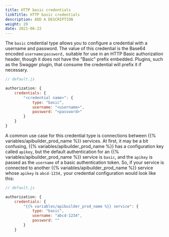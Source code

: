```yaml
---
title: HTTP basic credentials
linkTitle: HTTP basic credentials
description: ADD A DESCRIPTION
weight: 20
date: 2021-06-22
---
```


The `basic` credential type allows you to configure a credential with a username and password. The value of this credential is the Base64 encoded `username`:`password,` suitable for use in an HTTP Basic authorization header, though it does not have the "Basic" prefix embedded. Plugins, such as the Swagger plugin, that consume the credential will prefix it if necessary.

```javascript
// default.js

authorization: {
    credentials: {
        "<credential name>": {
            type: "basic",
            username: "<username>",
            password: "<password>"
        }
    }
}
```

A common use case for this credential type is connections between {{% variables/apibuilder_prod_name %}} services. At first, it may be a bit confusing, {{% variables/apibuilder_prod_name %}} has a configuration key called `apikey`, but the default authentication for an {{% variables/apibuilder_prod_name %}} service is `basic`, and the `apikey` is passed as the `username` of a basic authentication token. So, if your service is connected to another {{% variables/apibuilder_prod_name %}} service whose `apikey` is `abcd-1234,` your credential configuration would look like this:

```javascript
// default.js

authorization: {
    credentials: {
        "{{% variables/apibuilder_prod_name %}} service": {
            type: "basic",
            username: "abcd-1234",
            password: ""
        }
    }
```
